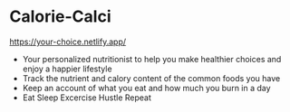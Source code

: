 # Calorie-Calci

   https://your-choice.netlify.app/


- Your personalized nutritionist to help you make healthier choices and enjoy a happier lifestyle
- Track the nutrient and calory content of the common foods you have 
- Keep an account of what you eat and how much you burn in a day
- Eat Sleep Excercise Hustle Repeat 
